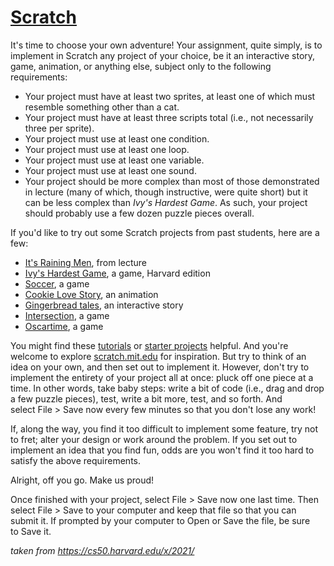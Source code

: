 [Scratch](https://cs50.harvard.edu/x/2021/psets/0/scratch/#scratch)
===================================================================

It's time to choose your own adventure! Your assignment, quite simply, is to implement in Scratch any project of your choice, be it an interactive story, game, animation, or anything else, subject only to the following requirements:

-   Your project must have at least two sprites, at least one of which must resemble something other than a cat.
-   Your project must have at least three scripts total (i.e., not necessarily three per sprite).
-   Your project must use at least one condition.
-   Your project must use at least one loop.
-   Your project must use at least one variable.
-   Your project must use at least one sound.
-   Your project should be more complex than most of those demonstrated in lecture (many of which, though instructive, were quite short) but it can be less complex than *Ivy's Hardest Game*. As such, your project should probably use a few dozen puzzle pieces overall.

If you'd like to try out some Scratch projects from past students, here are a few:

-   [It's Raining Men](https://scratch.mit.edu/projects/37412/), from lecture
-   [Ivy's Hardest Game](https://scratch.mit.edu/projects/326129587/), a game, Harvard edition
-   [Soccer](https://scratch.mit.edu/projects/37413/), a game
-   [Cookie Love Story](https://scratch.mit.edu/projects/26329196/), an animation
-   [Gingerbread tales](https://scratch.mit.edu/projects/277536784/), an interactive story
-   [Intersection](https://scratch.mit.edu/projects/75390754/), a game
-   [Oscartime](https://scratch.mit.edu/projects/277537196/), a game

You might find these [tutorials](https://scratch.mit.edu/projects/editor/?tutorial=all) or [starter projects](https://scratch.mit.edu/starter-projects) helpful. And you're welcome to explore [scratch.mit.edu](https://scratch.mit.edu/explore/projects/all) for inspiration. But try to think of an idea on your own, and then set out to implement it. However, don't try to implement the entirety of your project all at once: pluck off one piece at a time. In other words, take baby steps: write a bit of code (i.e., drag and drop a few puzzle pieces), test, write a bit more, test, and so forth. And select File > Save now every few minutes so that you don't lose any work!

If, along the way, you find it too difficult to implement some feature, try not to fret; alter your design or work around the problem. If you set out to implement an idea that you find fun, odds are you won't find it too hard to satisfy the above requirements.

Alright, off you go. Make us proud!

Once finished with your project, select File > Save now one last time. Then select File > Save to your computer and keep that file so that you can submit it. If prompted by your computer to Open or Save the file, be sure to Save it.


*taken from https://cs50.harvard.edu/x/2021/*
